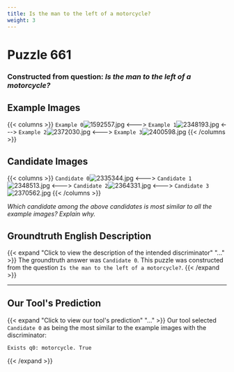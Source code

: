 ```yaml
---
title: Is the man to the left of a motorcycle?
weight: 3
---
```


# Puzzle 661
### Constructed from question: _Is the man to the left of a motorcycle?_


## Example Images
{{< columns >}}
`Example 0`![1592557.jpg](/gqa_images/1592557.jpg)
<--->
`Example 1`![2348193.jpg](/gqa_images/2348193.jpg)
<--->
`Example 2`![2372030.jpg](/gqa_images/2372030.jpg)
<--->
`Example 3`![2400598.jpg](/gqa_images/2400598.jpg)
{{< /columns >}}

## Candidate Images
{{< columns >}}
`Candidate 0`![2335344.jpg](/gqa_images/2335344.jpg)
<--->
`Candidate 1`![2348513.jpg](/gqa_images/2348513.jpg)
<--->
`Candidate 2`![2364331.jpg](/gqa_images/2364331.jpg)
<--->
`Candidate 3`![2370562.jpg](/gqa_images/2370562.jpg)
{{< /columns >}}

*Which candidate among the above candidates is most similar to all the example images? Explain why.*

## Groundtruth English Description

{{< expand "Click to view the description of the intended discriminator" "..." >}}
The groundtruth answer was `Candidate 0`. This puzzle was constructed from the question `Is the man to the left of a motorcycle?`.
{{< /expand >}}

---

## Our Tool's Prediction

{{< expand "Click to view our tool's prediction" "..." >}}
Our tool selected `Candidate 0` as being the most similar to the example images with the discriminator:
```plaintext
Exists q0: motorcycle. True
```
{{< /expand >}}
